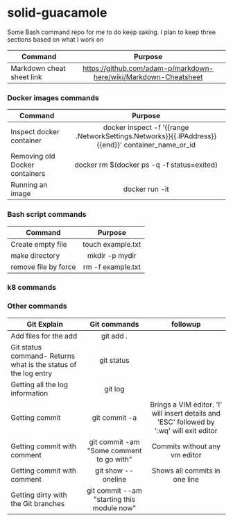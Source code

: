 # solid-guacamole
Some Bash command repo for me to do keep saking. I plan to keep three sections based on what I work on

| Command        | Purpose      | 
   | ------------- |:-------------:|
   |Markdown cheat sheet link    | https://github.com/adam-p/markdown-here/wiki/Markdown-Cheatsheet |
   
   
 
  ### Docker images commands
  
 | Command        | Purpose      | 
   | ------------- |:-------------:|
   |Inspect docker container    | docker inspect -f '{{range .NetworkSettings.Networks}}{{.IPAddress}}{{end}}' container_name_or_id | 
   |Removing old Docker containers    | docker rm $(docker ps -q -f status=exited) |
   |Running an image    | docker run -it <image-name>  |
   

   ### Bash script commands
   
   | Command        | Purpose      | 
   | ------------- |:-------------:|
   |Create empty file     | touch example.txt | 
   | make directory     | mkdir -p mydir      |  
   |remove file by force    | rm -f example.txt      |  
   
   
   ### k8 commands
   ### Other commands
   
     
   | Git Explain        | Git commands | followup |
   | ------------- |:-------------:| :-------------: |
   |Add files for the add    | git add . | |
   |Git status command- Returns what is the status of the log entry  | git status |
   |Getting all the log information | git log |
   |Getting commit | git commit -a |Brings a VIM editor. 'I' will insert details and 'ESC' followed by ':wq' will exit editor|
   |Getting commit with comment | git commit -am "Some comment to go with" |Commits without any vm editor|
   |Getting commit with comment | git show --oneline  |Shows all commits in one line|
   |Getting dirty with the Git branches | git commit --am "starting this module now" |